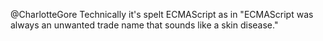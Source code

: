 @CharlotteGore Technically it's spelt ECMAScript as in "ECMAScript was always an unwanted trade name that sounds like a skin disease."